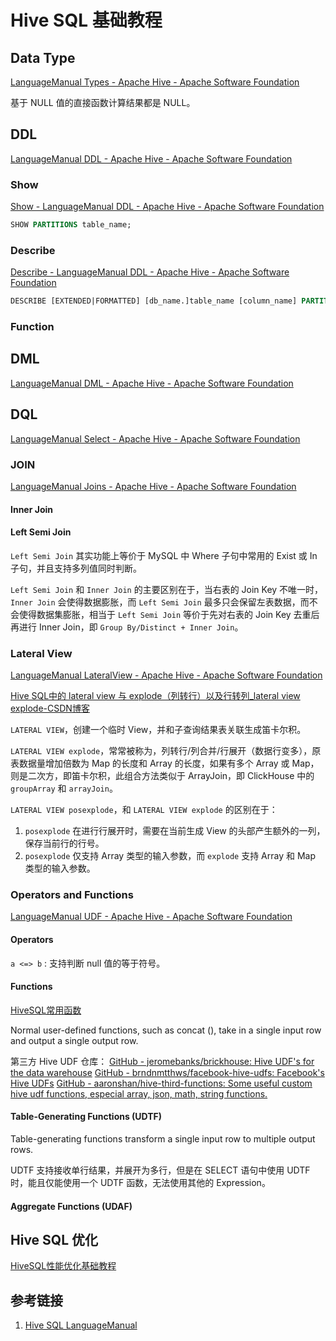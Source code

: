 # Hive SQL 基础教程


## Data Type

[LanguageManual Types - Apache Hive - Apache Software Foundation](https://cwiki.apache.org/confluence/display/Hive/LanguageManual+Types)

基于 NULL 值的直接函数计算结果都是 NULL。

## DDL

[LanguageManual DDL - Apache Hive - Apache Software Foundation](https://cwiki.apache.org/confluence/display/Hive/LanguageManual+DDL)


### Show

[Show - LanguageManual DDL - Apache Hive - Apache Software Foundation](https://cwiki.apache.org/confluence/display/Hive/LanguageManual+DDL#LanguageManualDDL-Show)

```sql
SHOW PARTITIONS table_name;
```


### Describe

[Describe - LanguageManual DDL - Apache Hive - Apache Software Foundation](https://cwiki.apache.org/confluence/display/Hive/LanguageManual+DDL#LanguageManualDDL-Describe)

```sql
DESCRIBE [EXTENDED|FORMATTED] [db_name.]table_name [column_name] PARTITION partition_spec;
```

### Function


## DML

[LanguageManual DML - Apache Hive - Apache Software Foundation](https://cwiki.apache.org/confluence/display/Hive/LanguageManual+DML)

## DQL

[LanguageManual Select - Apache Hive - Apache Software Foundation](https://cwiki.apache.org/confluence/display/Hive/LanguageManual+Select)


### JOIN

[LanguageManual Joins - Apache Hive - Apache Software Foundation](https://cwiki.apache.org/confluence/display/Hive/LanguageManual+Joins)


#### Inner Join


#### Left Semi Join

`Left Semi Join` 其实功能上等价于 MySQL 中 Where 子句中常用的 Exist 或 In 子句，并且支持多列值同时判断。

`Left Semi Join` 和 `Inner Join` 的主要区别在于，当右表的 Join Key 不唯一时，`Inner Join` 会使得数据膨胀，而 `Left Semi Join` 最多只会保留左表数据，而不会使得数据集膨胀，相当于 `Left Semi Join` 等价于先对右表的 Join Key 去重后再进行 Inner Join，即 `Group By/Distinct + Inner Join`。

### Lateral View

[LanguageManual LateralView - Apache Hive - Apache Software Foundation](https://cwiki.apache.org/confluence/display/Hive/LanguageManual+LateralView)


[Hive SQL中的 lateral view 与 explode（列转行）以及行转列\_lateral view explode-CSDN博客](https://blog.csdn.net/qq_42374697/article/details/115273726)

`LATERAL VIEW`，创建一个临时 View，并和子查询结果表关联生成笛卡尔积。

`LATERAL VIEW explode`，常常被称为，列转行/列合并/行展开（数据行变多），原表数据量增加倍数为 Map 的长度和 Array 的长度，如果有多个 Array 或 Map，则是二次方，即笛卡尔积，此组合方法类似于 ArrayJoin，即 ClickHouse 中的 `groupArray` 和 `arrayJoin`。 

`LATERAL VIEW posexplode`，和 `LATERAL VIEW explode` 的区别在于：
1. `posexplode` 在进行行展开时，需要在当前生成 View 的头部产生额外的一列，保存当前行的行号。
2. `posexplode` 仅支持 Array 类型的输入参数，而 `explode` 支持 Array 和 Map 类型的输入参数。

### Operators and Functions

[LanguageManual UDF - Apache Hive - Apache Software Foundation](https://cwiki.apache.org/confluence/display/Hive/LanguageManual+UDF)

#### Operators

`a <=> b` : 支持判断 null 值的等于符号。

#### Functions

[HiveSQL常用函数](work/component/Big-Data/Apache-Hive/Hive-SQL/HiveSQL常用函数.md)

Normal user-defined functions, such as concat (), take in a single input row and output a single output row.

第三方 Hive UDF 仓库：
[GitHub - jeromebanks/brickhouse: Hive UDF's for the data warehouse](https://github.com/jeromebanks/brickhouse)
[GitHub - brndnmtthws/facebook-hive-udfs: Facebook's Hive UDFs](https://github.com/brndnmtthws/facebook-hive-udfs)
[GitHub - aaronshan/hive-third-functions: Some useful custom hive udf functions, especial array, json, math, string functions.](https://github.com/aaronshan/hive-third-functions)

#### Table-Generating Functions (UDTF)

Table-generating functions transform a single input row to multiple output rows.

UDTF 支持接收单行结果，并展开为多行，但是在 SELECT 语句中使用 UDTF 时，能且仅能使用一个 UDTF 函数，无法使用其他的 Expression。
#### Aggregate Functions (UDAF)



## Hive SQL 优化

[HiveSQL性能优化基础教程](work/component/Big-Data/Apache-Hive/Hive-SQL/HiveSQL性能优化基础教程.md)

## 参考链接
1. [Hive SQL LanguageManual](https://cwiki.apache.org/confluence/display/Hive/LanguageManual)
